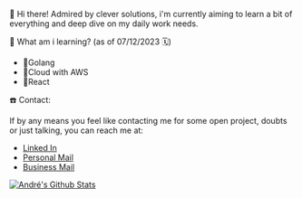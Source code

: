 :wave:  Hi there! Admired by clever solutions, i'm currently aiming to learn a bit of everything and deep dive on my daily work needs.

📔 What am i learning? (as of 07/12/2023 🗓️)
- 🎯Golang
- 🎯Cloud with AWS
- 🎯React

☎️  Contact: </br>

If by any means you feel like contacting me for some open project, doubts or just talking, you can reach me at:</br>

- [Linked In](https://www.linkedin.com/in/magalhaes-andre/)
- [Personal Mail](mailto:arfddem@gmail.com)
- [Business Mail](mailto:albatroz.software@gmail.com)

[![André's Github Stats](https://github-readme-stats.vercel.app/api?username=magalhaes-andre)](https://github.com/anuraghazra/github-readme-stats)
